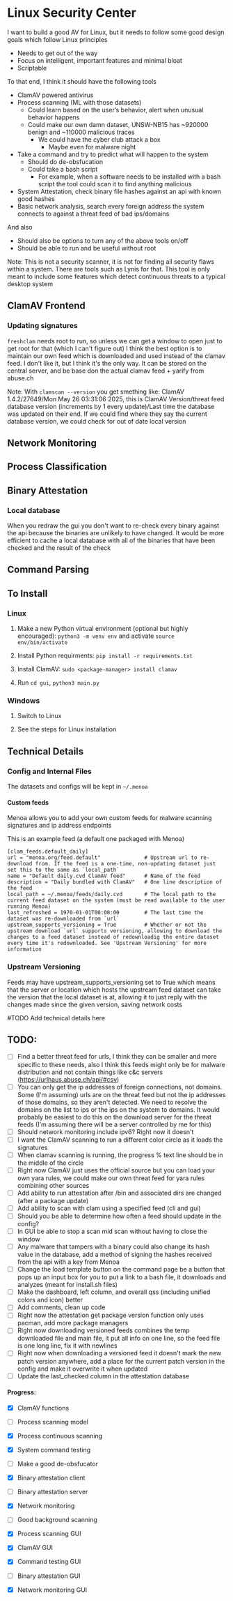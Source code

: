 # Linux Security Center

I want to build a good AV for Linux, but it needs to follow some good design goals which follow Linux principles

- Needs to get out of the way
- Focus on intelligent, important features and minimal bloat
- Scriptable

To that end, I think it should have the following tools

- ClamAV powered antivirus
- Process scanning (ML with those datasets)
    - Could learn based on the user’s behavior, alert when unusual behavior happens
    - Could make our own damn dataset, UNSW-NB15 has ~920000 benign and ~110000 malicious traces
        - We could have the cyber club attack a box
            - Maybe even for malware night
- Take a command and try to predict what will happen to the system
    - Should do de-obsfucation
    - Could take a bash script
        - For example, when a software needs to be installed with a bash script the tool could scan it to find anything malicious
- System Attestation, check binary file hashes against an api with known good hashes
- Basic network analysis, search every foreign address the system connects to against a threat feed of bad ips/domains

And also

- Should also be options to turn any of the above tools on/off
- Should be able to run and be useful without root

Note: This is not a security scanner, it is not for finding all security flaws within a system. There are tools such as Lynis for that. This tool is only meant to include some features which detect continuous threats to a typical desktop system

## ClamAV Frontend

### Updating signatures

`freshclam` needs root to run, so unless we can get a window to open just to get root for that (which I can't figure out) I think the best option is to maintain our own feed which is downloaded and used instead of the clamav feed. I don't like it, but I think it's the only way. It can be stored on the central server, and be base don the actual clamav feed + yarify from abuse.ch

Note: With `clamscan --version` you get smething like: ClamAV 1.4.2/27649/Mon May 26 03:31:06 2025, this is ClamAV Version/threat feed database version (increments by 1 every update)/Last time the database was updated on their end. If we could find where they say the current database version, we could check for out of date local version

## Network Monitoring

## Process Classification

## Binary Attestation

### Local database

When you redraw the gui you don't want to re-check every binary against the api because the binaries are unlikely to have changed. It would be more efficient to cache a local database with all of the binaries that have been checked and the result of the check

## Command Parsing

## To Install

### Linux

1. Make a new Python virtual environment (optional but highly encouraged): `python3 -m venv env` and activate `source env/bin/activate`

2. Install Python requirments: `pip install -r requirements.txt`

3. Install ClamAV: `sudo <package-manager> install clamav`

4. Run `cd gui`, `python3 main.py`

### Windows

1. Switch to Linux

2. See the steps for Linux installation

## Technical Details

### Config and Internal Files

The datasets and configs will be kept in `~/.menoa`

#### Custom feeds

Menoa allows you to add your own custom feeds for malware scanning signatures and ip address endpoints

This is an example feed (a default one packaged with Menoa)

    [clam_feeds.default_daily]
    url = "menoa.org/feed.default"              # Upstream url to re-download from. If the feed is a one-time, non-updating dataset just set this to the same as `local_path`
    name = "Default daily.cvd ClamAV feed"      # Name of the feed
    description = "Daily bundled with ClamAV"   # One line description of the feed
    local_path = ~/.menoa/feeds/daily.cvd       # The local path to the current feed dataset on the system (must be read available to the user running Menoa)
    last_refreshed = 1970-01-01T00:00:00        # The last time the dataset was re-downloaded from `url`
    upstream_supports_versioning = True         # Whether or not the upstream download `url` supports versioning, allowing to download the changes to a feed dataset instead of redownloadig the entire dataset every time it's redownloaded. See 'Upstream Versioning' for more information

### Upstream Versioning

Feeds may have upstream_supports_versioning set to True which means that the server or location which hosts the upstream feed dataset can take the version that the local dataset is at, allowing it to just reply with the changes made since the given version, saving network costs

#TODO Add technical details here

## TODO:

- [ ] Find a better threat feed for urls, I think they can be smaller and more specific to these needs, also I think this feeds might only be for malware distribution and not contain things like c&c servers (https://urlhaus.abuse.ch/api/#csv)
- [ ] You can only get the ip addresses of foreign connections, not domains. Some (I'm assuming) urls are on the threat feed but not the ip addresses of those domains, so they aren't detected. We need to resolve the domains on the list to ips or the ips on the system to domains. It would probably be easiest to do this on the download server for the threat feeds (I'm assuming there will be a server controlled by me for this)
- [ ] Should network monitoring include ipv6? Right now it doesn't
- [ ] I want the ClamAV scanning to run a different color circle as it loads the signatures
- [ ] When clamav scanning is running, the progress % text line should be in the middle of the circle
- [ ] Right now ClamAV just uses the official source but you can load your own yara rules, we could make our own threat feed for yara rules combining other sources
- [ ] Add ability to run attestation after /bin and associated dirs are changed (after a package update)
- [ ] Add ability to scan with clam using a specified feed (cli and gui)
- [ ] Should you be able to determine how often a feed should update in the config?
- [ ] In GUI be able to stop a scan mid scan without having to close the window
- [ ] Any malware that tampers with a binary could also change its hash value in the database, add a method of signing the hashes received from the api with a key from Menoa
- [ ] Change the load template button on the command page be a button that pops up an input box for you to put a link to a bash file, it downloads and analyzes (meant for install.sh files)
- [ ] Make the dashboard, left column, and overall qss (including unified colors and icon) better
- [ ] Add comments, clean up code
- [ ] Right now the attestation get package version function only uses pacman, add more package managers
- [ ] Right now downloading versioned feeds combines the temp downloaded file and main file, it put all info on one line, so the feed file is one long line, fix it with newlines
- [ ] Right now when downloading a versioned feed it doesn't mark the new patch version anywhere, add a place for the current patch version in the config and make it overwrite it when updated 
- [ ] Update the last_checked column in the attestation database

#### Progress:

- [x] ClamAV functions
- [ ] Process scanning model
- [x] Process continuous scanning
- [x] System command testing
- [ ] Make a good de-obsfucator
- [x] Binary attestation client
- [ ] Binary attestation server
- [x] Network monitoring
- [ ] Good background scanning

- [x] Process scanning GUI
- [x] ClamAV GUI
- [x] Command testing GUI
- [ ] Binary attestation GUI
- [x] Network monitoring GUI
